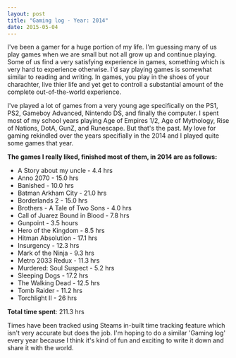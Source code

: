 ```yaml
---
layout: post
title: "Gaming log - Year: 2014"
date: 2015-05-04
---
```


I've been a gamer for a huge portion of my life. I'm guessing many of us play games when we are small but not all grow up and continue playing. Some of us find a very satisfying experience in games, something which is very hard to experience otherwise. I'd say playing games is somewhat similar to reading and writing. In games, you play in the shoes of your charachter, live thier life and yet get to controll a substantial amount of the complete out-of-the-world experience. 

I've played a lot of games from a very young age specifically on the PS1, PS2, Gameboy Advanced, Nintendo DS, and finally the computer. I spent most of my school years playing Age of Empires 1/2, Age of Mythology, Rise of Nations, DotA, GunZ, and Runescape. But that's the past. My love for gaming rekindled over the years specifially in the 2014 and I played quite some games that year. 

**The games I really liked, finished most of them, in 2014 are as follows:**

* A Story about my uncle - 4.4 hrs
* Anno 2070 - 15.0 hrs
* Banished - 10.0 hrs
* Batman Arkham City - 21.0 hrs
* Borderlands 2 - 15.0 hrs
* Brothers - A Tale of Two Sons - 4.0 hrs
* Call of Juarez Bound in Blood - 7.8 hrs
* Gunpoint - 3.5 hours
* Hero of the Kingdom - 8.5 hrs
* Hitman Absolution - 17.1 hrs
* Insurgency - 12.3 hrs
* Mark of the Ninja - 9.3 hrs 
* Metro 2033 Redux - 11.3 hrs
* Murdered: Soul Suspect - 5.2 hrs
* Sleeping Dogs - 17.2 hrs
* The Walking Dead - 12.5 hrs
* Tomb Raider - 11.2 hrs
* Torchlight II - 26 hrs

**Total time spent**: 211.3 hrs 

Times have been tracked using Steams in-built time tracking feature which isn't very accurate but does the job.
I'm hoping to do a similar 'Gaming log' every year because I think it's kind of fun and exciting to write it down and share it with the world.
